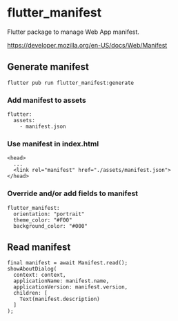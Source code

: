 # flutter_manifest

Flutter package to manage Web App manifest.

https://developer.mozilla.org/en-US/docs/Web/Manifest

## Generate manifest

```
flutter pub run flutter_manifest:generate
```

### Add manifest to assets
```
flutter:
  assets:
    - manifest.json
```

### Use manifest in index.html
```
<head>
  ...
  <link rel="manifest" href="./assets/manifest.json">
</head>
```

### Override and/or add fields to manifest
```
flutter_manifest:
  orientation: "portrait"
  theme_color: "#F00"
  background_color: "#000"
```

## Read manifest
```
final manifest = await Manifest.read();
showAboutDialog(
  context: context,
  applicationName: manifest.name,
  applicationVersion: manifest.version,
  children: [
    Text(manifest.description)
  ]
);
```